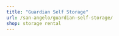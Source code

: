 ```yaml
---
title: "Guardian Self Storage"
url: /san-angelo/guardian-self-storage/
shop: storage rental
---
```

